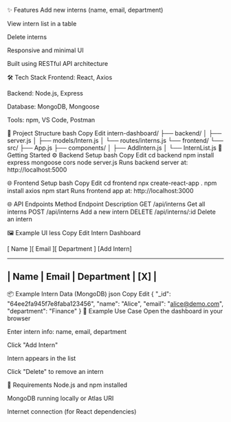 ✨ Features
Add new interns (name, email, department)

View intern list in a table

Delete interns

Responsive and minimal UI

Built using RESTful API architecture

🛠 Tech Stack
Frontend: React, Axios

Backend: Node.js, Express

Database: MongoDB, Mongoose

Tools: npm, VS Code, Postman

📁 Project Structure
bash
Copy
Edit
intern-dashboard/
├── backend/
│   ├── server.js
│   ├── models/Intern.js
│   └── routes/interns.js
└── frontend/
    └── src/
        ├── App.js
        ├── components/
        │   ├── AddIntern.js
        │   └── InternList.js
🚀 Getting Started
⚙️ Backend Setup
bash
Copy
Edit
cd backend
npm install express mongoose cors
node server.js
Runs backend server at: http://localhost:5000

🌐 Frontend Setup
bash
Copy
Edit
cd frontend
npx create-react-app .
npm install axios
npm start
Runs frontend app at: http://localhost:3000

🌐 API Endpoints
Method	Endpoint	Description
GET	/api/interns	Get all interns
POST	/api/interns	Add a new intern
DELETE	/api/interns/:id	Delete an intern

🖼 Example UI
less
Copy
Edit
Intern Dashboard

[ Name ][ Email ][ Department ] [Add Intern]

--------------------------------------------------
| Name     | Email           | Department | [X] |
--------------------------------------------------
📦 Example Intern Data (MongoDB)
json
Copy
Edit
{
  "_id": "64ee2fa945f7e8faba123456",
  "name": "Alice",
  "email": "alice@demo.com",
  "department": "Finance"
}
🧪 Example Use Case
Open the dashboard in your browser

Enter intern info: name, email, department

Click "Add Intern"

Intern appears in the list

Click "Delete" to remove an intern

📌 Requirements
Node.js and npm installed

MongoDB running locally or Atlas URI

Internet connection (for React dependencies)

